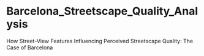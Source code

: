 # Barcelona_Streetscape_Quality_Analysis
How Street-View Features Influencing Perceived Streetscape Quality: The Case of Barcelona

